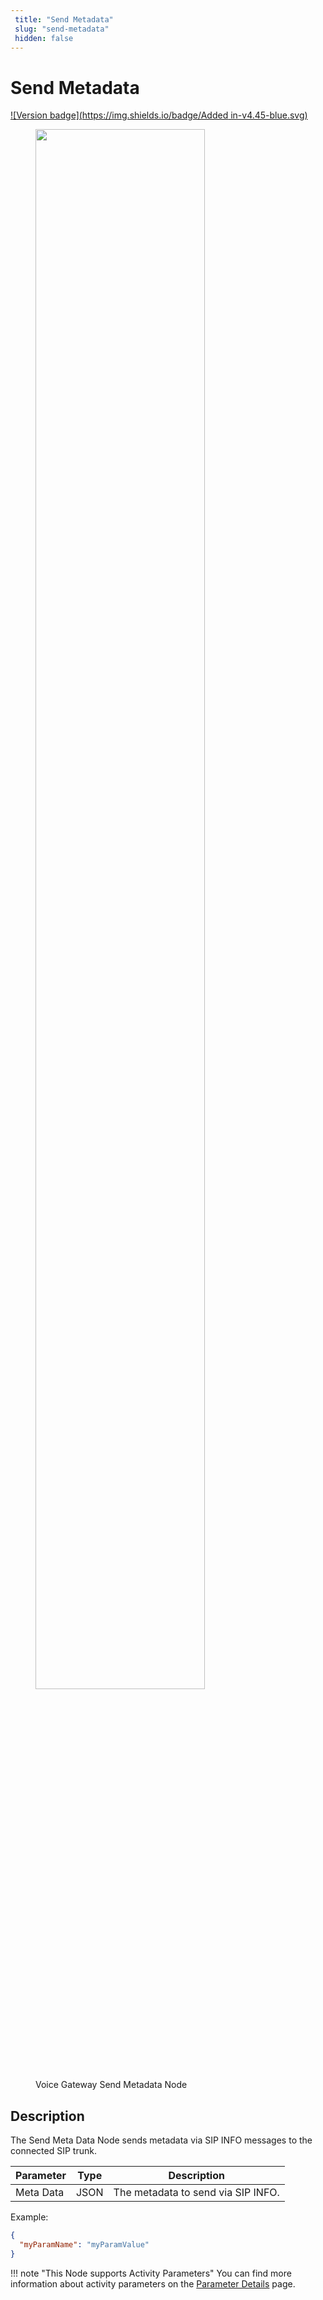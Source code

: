```yaml
---
 title: "Send Metadata" 
 slug: "send-metadata" 
 hidden: false 
---
```


# Send Metadata

[![Version badge](https://img.shields.io/badge/Added in-v4.45-blue.svg)](../../../../release-notes/4.45.md)

<figure>
  <img class="image-center" src="{{config.site_url}}ai/nodes/images/generic-voice/send-metadata.png" width="80%" />
  <figcaption>Voice Gateway Send Metadata Node</figcaption>
</figure>

## Description

<div class="divider"></div>

The Send Meta Data Node sends metadata via SIP INFO messages to the connected SIP trunk.

| Parameter | Type | Description                        |
|-----------|------|------------------------------------|
| Meta Data | JSON | The metadata to send via SIP INFO. |

Example:

```json
{
  "myParamName": "myParamValue"
}
```

!!! note "This Node supports Activity Parameters"
    You can find more information about activity parameters on the [Parameter Details]({{config.site_url}}ai/nodes/vg/parameter-details/) page.